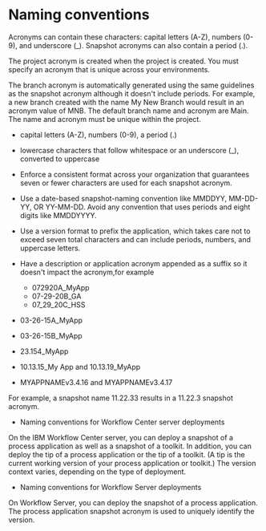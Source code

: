 # Naming conventions

Acronyms can contain these characters: capital letters (A-Z), numbers (0-9), and underscore (\_).
Snapshot acronyms can also contain a period (.).

The project acronym is created when the project is created. You must specify an acronym that is
unique across your environments.

The branch acronym is automatically generated using the same guidelines as the snapshot acronym
although it doesn't include periods. For example, a new branch created with the name My New
Branch would result in an acronym value of MNB. The default branch name
and acronym are Main. The name and acronym must be unique within the project.

- capital letters (A-Z), numbers (0-9), a period (.)
- lowercase characters that follow whitespace or an underscore (\_), converted to uppercase

- Enforce a consistent format across your organization that guarantees seven or fewer characters
are used for each snapshot acronym.
- Use a date-based snapshot-naming convention like MMDDYY, MM-DD-YY, OR YY-MM-DD. Avoid any
convention that uses periods and eight digits like MMDDYYYY.
- Use a version format to prefix the application, which takes care not to exceed seven total
characters and can include periods, numbers, and uppercase letters.
- Have a description or application acronym appended as a suffix so it doesn't impact the acronym,for example
    - 072920A\_MyApp
    - 07-29-20B\_GA
    - 07\_29\_20C\_HSS

- 03-26-15A\_MyApp
- 03-26-15B\_MyApp
- 23.154\_MyApp

- 10.13.15\_My App and 10.13.19\_MyApp
- MYAPPNAMEv3.4.16 and MYAPPNAMEv3.4.17

For example, a snapshot name
11.22.33 results in a 11.22.3 snapshot
acronym.

- Naming conventions for Workflow Center server deployments

On the IBM Workflow Center server, you can deploy a snapshot of a process application as well as a snapshot of a toolkit. In addition, you can deploy the tip of a process application or the tip of a toolkit. (A tip is the current working version of your process application or toolkit.) The version context varies, depending on the type of deployment.
- Naming conventions for Workflow Server deployments

On Workflow Server, you can deploy the snapshot of a process application. The process application snapshot acronym is used to uniquely identify the version.